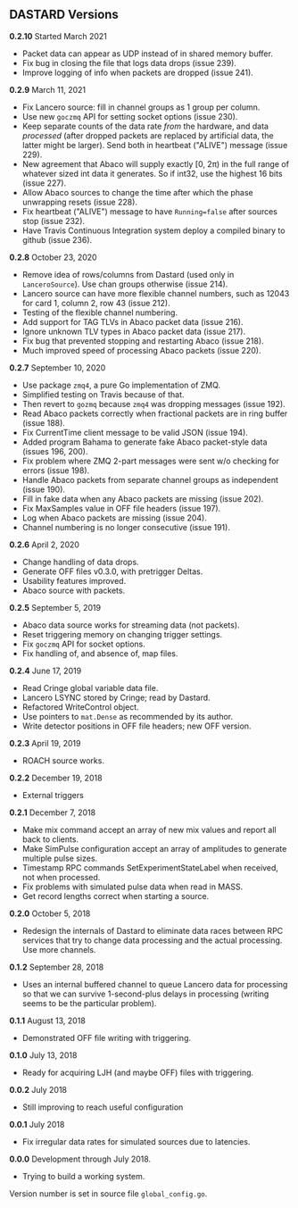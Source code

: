 ## DASTARD Versions

**0.2.10** Started March  2021
* Packet data can appear as UDP instead of in shared memory buffer.
* Fix bug in closing the file that logs data drops (issue 239).
* Improve logging of info when packets are dropped (issue 241).

**0.2.9** March 11, 2021
* Fix Lancero source: fill in channel groups as 1 group per column.
* Use new `goczmq` API for setting socket options (issue 230).
* Keep separate counts of the data rate _from_ the hardware, and data _processed_ (after dropped packets are
  replaced by artificial data, the latter might be larger). Send both in heartbeat ("ALIVE") message (issue 229).
* New agreement that Abaco will supply exactly [0, 2π) in the full range of whatever sized int data
  it generates. So if int32, use the highest 16 bits (issue 227).
* Allow Abaco sources to change the time after which the phase unwrapping resets (issue 228).
* Fix heartbeat ("ALIVE") message to have `Running=false` after sources stop (issue 232).
* Have Travis Continuous Integration system deploy a compiled binary to github (issue 236).

**0.2.8** October 23, 2020
* Remove idea of rows/columns from Dastard (used only in `LanceroSource`). Use chan groups otherwise (issue 214).
* Lancero source can have more flexible channel numbers, such as 12043 for card 1, column 2, row 43 (issue 212).
* Testing of the flexible channel numbering.
* Add support for TAG TLVs in Abaco packet data (issue 216).
* Ignore unknown TLV types in Abaco packet data (issue 217).
* Fix bug that prevented stopping and restarting Abaco (issue 218).
* Much improved speed of processing Abaco packets (issue 220).

**0.2.7** September 10, 2020
* Use package `zmq4`, a pure Go implementation of ZMQ.
* Simplified testing on Travis because of that.
* Then revert to `gozmq` because `zmq4` was dropping messages (issue 192).
* Read Abaco packets correctly when fractional packets are in ring buffer (issue 188).
* Fix CurrentTime client message to be valid JSON (issue 194).
* Added program Bahama to generate fake Abaco packet-style data (issues 196, 200).
* Fix problem where ZMQ 2-part messages were sent w/o checking for errors (issue 198).
* Handle Abaco packets from separate channel groups as independent (issue 190).
* Fill in fake data when any Abaco packets are missing (issue 202).
* Fix MaxSamples value in OFF file headers (issue 197).
* Log when Abaco packets are missing (issue 204).
* Channel numbering is no longer consecutive (issue 191).

**0.2.6** April 2, 2020
* Change handling of data drops.
* Generate OFF files v0.3.0, with pretrigger Deltas.
* Usability features improved.
* Abaco source with packets.

**0.2.5** September 5, 2019
* Abaco data source works for streaming data (not packets).
* Reset triggering memory on changing trigger settings.
* Fix `goczmq` API for socket options.
* Fix handling of, and absence of, map files.

**0.2.4** June 17, 2019
* Read Cringe global variable data file.
* Lancero LSYNC stored by Cringe; read by Dastard.
* Refactored WriteControl object.
* Use pointers to `mat.Dense` as recommended by its author.
* Write detector positions in OFF file headers; new OFF version.

**0.2.3** April 19, 2019
* ROACH source works.

**0.2.2** December 19, 2018
* External triggers

**0.2.1** December 7, 2018
* Make mix command accept an array of new mix values and report all back to clients.
* Make SimPulse configuration accept an array of amplitudes to generate multiple pulse sizes.
* Timestamp RPC commands SetExperimentStateLabel when received, not when processed.
* Fix problems with simulated pulse data when read in MASS.
* Get record lengths correct when starting a source.

**0.2.0** October 5, 2018
* Redesign the internals of Dastard to eliminate data races between RPC services
  that try to change data processing and the actual processing. Use more channels.

**0.1.2** September 28, 2018
* Uses an internal buffered channel to queue Lancero data for processing so that
  we can survive 1-second-plus delays in processing (writing seems to be the
  particular problem).

**0.1.1** August 13, 2018
* Demonstrated OFF file writing with triggering.

**0.1.0** July 13, 2018
* Ready for acquiring LJH (and maybe OFF) files with triggering.

**0.0.2** July 2018
* Still improving to reach useful configuration

**0.0.1** July 2018
* Fix irregular data rates for simulated sources due to latencies.

**0.0.0** Development through July 2018.  
* Trying to build a working system.

Version number is set in source file `global_config.go`.
